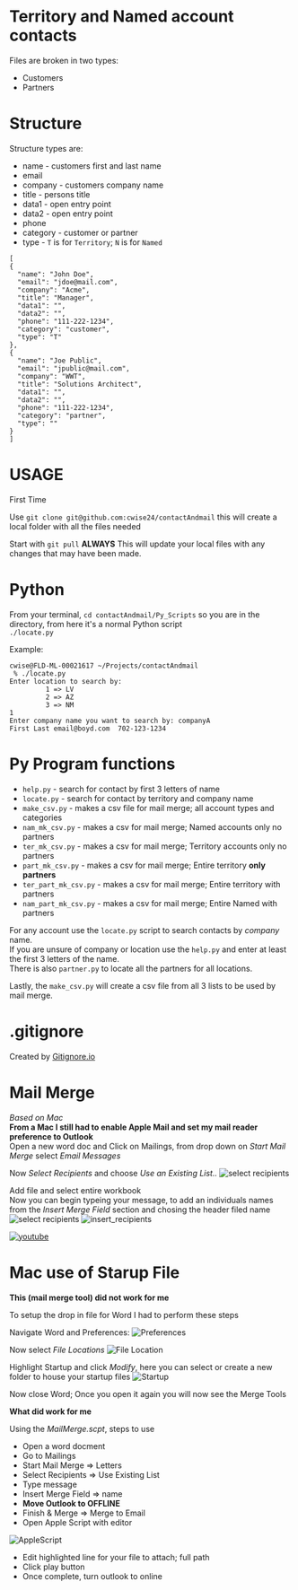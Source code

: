 # Territory and Named account contacts
Files are broken in two types:
 - Customers
 - Partners


# Structure

Structure types are:
 - name - customers first and last name
 - email
 - company - customers company name
 - title - persons title
 - data1 - open entry point  
 - data2 - open entry point
 - phone
 - category - customer or partner
 - type - `T` is for `Territory`; `N` is for `Named`

```
[
{
  "name": "John Doe",
  "email": "jdoe@mail.com",
  "company": "Acme",
  "title": "Manager",
  "data1": "",
  "data2": "",
  "phone": "111-222-1234",
  "category": "customer",
  "type": "T"
},
{
  "name": "Joe Public",
  "email": "jpublic@mail.com",
  "company": "WWT",
  "title": "Solutions Architect",
  "data1": "",
  "data2": "",
  "phone": "111-222-1234",
  "category": "partner",
  "type": ""
}
]
```
# USAGE

First Time

Use `git clone git@github.com:cwise24/contactAndmail` this will create a local folder with all the files needed

Start with `git pull` **ALWAYS**
This will update your local files with any changes that may have been made.

# Python

From your terminal, `cd contactAndmail/Py_Scripts` so you are in the directory, from here it's a normal Python script<br>
`./locate.py`

Example:

```
cwise@FLD-ML-00021617 ~/Projects/contactAndmail
 % ./locate.py 
Enter location to search by: 
         1 => LV 
         2 => AZ 
         3 => NM 
1
Enter company name you want to search by: companyA
First Last email@boyd.com  702-123-1234
```
# Py Program functions

- `help.py` - search for contact by first 3 letters of name
- `locate.py` - search for contact by territory and company name
- `make_csv.py` - makes a csv file for mail merge; all account types and categories
- `nam_mk_csv.py` - makes a csv for mail merge; Named accounts only no partners
- `ter_mk_csv.py` - makes a csv for mail merge; Territory accounts only no partners
- `part_mk_csv.py` - makes a csv for mail merge;  Entire territory **only partners**
- `ter_part_mk_csv.py` - makes a csv for mail merge; Entire territory with partners
- `nam_part_mk_csv.py` - makes a csv for mail merge; Entire Named with partners

For any account use the `locate.py` script to search contacts by *company* name.<br>
If you are unsure of company or location use the `help.py` and enter at least the first 3 letters of the name.<br>
There is also `partner.py` to locate all the partners for all locations.

Lastly, the `make_csv.py` will create a csv file from all 3 lists to be used by mail merge.

# .gitignore

Created by [Gitignore.io](https://www.gitignore.io/)

# Mail Merge

*Based on Mac* <br>
**From a Mac I still had to enable Apple Mail and set my mail reader preference to Outlook**<br>
Open a new word doc and Click on Mailings, from drop down on *Start Mail Merge* select *Email Messages*<br>

Now *Select Recipients* and choose *Use an Existing List..*
![select recipients](imgs/select_recipients.png)

Add file and select entire workbook<br>
Now you can begin typeing your message, to add an individuals names from the *Insert Merge Field* section and chosing the header filed name
![select recipients](imgs/insert_recipient_select_field.png)
![insert_recipients](imgs/insert_recipient.png)

[![youtube](https://img.youtube.com/vi/yj_s3cdfVDY/0.jpg)](https://www.youtube.com/watch?v=yj_s3cdfVDY "YouTube Video")

# Mac use of Starup File

**This (mail merge tool) did not work for me**

To setup the drop in file for Word I had to perform these steps

Navigate Word and Preferences:
![Preferences](imgs/Word_pref.png)

Now select *File Locations*
![File Location](imgs/Word_file_locations.png)

Highlight Startup and click *Modify*, here you can select or create a new folder to house your startup files
![Startup](imgs/Word_modify_startup.png)

Now close Word; Once you open it again you will now see the Merge Tools

**What did work for me**

Using the *MailMerge.scpt*, steps to use

- Open a word docment
- Go to Mailings
- Start Mail Merge => Letters
- Select Recipients => Use Existing List
- Type message
- Insert Merge Field => name
- **Move Outlook to OFFLINE**
- Finish & Merge => Merge to Email
- Open Apple Script with editor

![AppleScript](imgs/appleScript.png)

- Edit highlighted line for your file to attach; full path
- Click play button
- Once complete, turn outlook to online